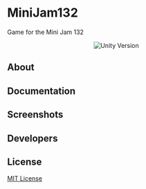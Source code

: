 # MiniJam132
Game for the Mini Jam 132


<!-- Image of the game -->
<!-- <p align="center">
      <img src="" width="726">
</p>
 -->
<p align="center">
   <img src="https://img.shields.io/badge/Engine-Unity%202021.3.14f1-blue" alt="Unity Version">
</p>

## About

## Documentation

## Screenshots
<!-- <table>
    <tr>
            <img src="Images/MainMenu.png" alt="Main Menu">
    </tr>
    <tr>
            <img src="Images/LevelsMenu.png" alt="Levels Menu">
    </tr>
    <tr>
            <img src="Images/TeapotLevel.png" alt="Level - Teapot">
    </tr>
    <tr>
            <img src="Images/ElephantLevel.png" alt="Level - Elephant">
    </tr>
    <tr>
            <img src="Images/SettingsMenu.png" alt="Settings Menu">
    </tr>
</table> -->

## Developers

<!-- - [Anastasiia Radaeva](https://github.com/AnastasiiaRadaeva)
-  -->
## License 
[MIT License](LICENSE) 
